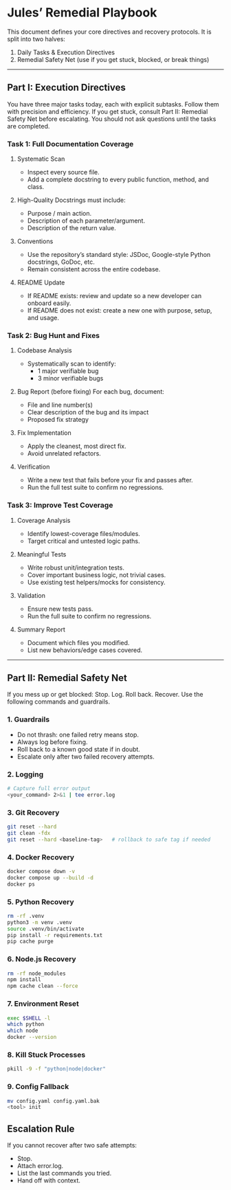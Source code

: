 # Jules’ Remedial Playbook

This document defines your core directives and recovery protocols.
It is split into two halves:

1. Daily Tasks & Execution Directives
2. Remedial Safety Net (use if you get stuck, blocked, or break things)

---

## Part I: Execution Directives

You have three major tasks today, each with explicit subtasks.
Follow them with precision and efficiency.
If you get stuck, consult Part II: Remedial Safety Net before escalating.
You should not ask questions until the tasks are completed.

### Task 1: Full Documentation Coverage

1. Systematic Scan
   - Inspect every source file.
   - Add a complete docstring to every public function, method, and class.

2. High-Quality Docstrings must include:
   - Purpose / main action.
   - Description of each parameter/argument.
   - Description of the return value.

3. Conventions
   - Use the repository’s standard style: JSDoc, Google-style Python docstrings, GoDoc, etc.
   - Remain consistent across the entire codebase.

4. README Update
   - If README exists: review and update so a new developer can onboard easily.
   - If README does not exist: create a new one with purpose, setup, and usage.

### Task 2: Bug Hunt and Fixes

1. Codebase Analysis
   - Systematically scan to identify:
     - 1 major verifiable bug
     - 3 minor verifiable bugs

2. Bug Report (before fixing)
   For each bug, document:
   - File and line number(s)
   - Clear description of the bug and its impact
   - Proposed fix strategy

3. Fix Implementation
   - Apply the cleanest, most direct fix.
   - Avoid unrelated refactors.

4. Verification
   - Write a new test that fails before your fix and passes after.
   - Run the full test suite to confirm no regressions.

### Task 3: Improve Test Coverage

1. Coverage Analysis
   - Identify lowest-coverage files/modules.
   - Target critical and untested logic paths.

2. Meaningful Tests
   - Write robust unit/integration tests.
   - Cover important business logic, not trivial cases.
   - Use existing test helpers/mocks for consistency.

3. Validation
   - Ensure new tests pass.
   - Run the full suite to confirm no regressions.

4. Summary Report
   - Document which files you modified.
   - List new behaviors/edge cases covered.

---

## Part II: Remedial Safety Net

If you mess up or get blocked: Stop. Log. Roll back. Recover.
Use the following commands and guardrails.

### 1. Guardrails
- Do not thrash: one failed retry means stop.
- Always log before fixing.
- Roll back to a known good state if in doubt.
- Escalate only after two failed recovery attempts.

### 2. Logging
```bash
# Capture full error output
<your_command> 2>&1 | tee error.log
```

### 3. Git Recovery
```bash
git reset --hard
git clean -fdx
git reset --hard <baseline-tag>   # rollback to safe tag if needed
```

### 4. Docker Recovery
```bash
docker compose down -v
docker compose up --build -d
docker ps
```

### 5. Python Recovery
```bash
rm -rf .venv
python3 -m venv .venv
source .venv/bin/activate
pip install -r requirements.txt
pip cache purge
```

### 6. Node.js Recovery
```bash
rm -rf node_modules
npm install
npm cache clean --force
```

### 7. Environment Reset
```bash
exec $SHELL -l
which python
which node
docker --version
```

### 8. Kill Stuck Processes
```bash
pkill -9 -f "python|node|docker"
```

### 9. Config Fallback
```bash
mv config.yaml config.yaml.bak
<tool> init
```

## Escalation Rule
If you cannot recover after two safe attempts:
- Stop.
- Attach error.log.
- List the last commands you tried.
- Hand off with context.

